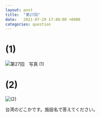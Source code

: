 ```yaml
---
layout: post
title:  "第27回"
date:   2021-07-29 17:40:00 +0900
categories: question
---
```


# (1)
![第27回　写真 (1)](/kokodoko/images/q27_1.jpg "(1)")
# (2)
![(2)](/kokodoko/images/q27_2.jpg "(2)")

台湾のどこかです。施設名で答えてください。
